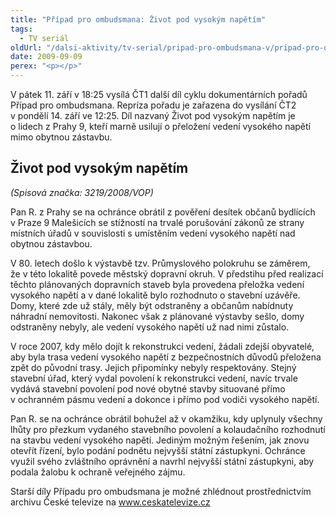 ```yaml
---
title: "Případ pro ombudsmana: Život pod vysokým napětím"
tags:
  - TV seriál
oldUrl: "/dalsi-aktivity/tv-serial/pripad-pro-ombudsmana-v/pripad-pro-ombudsmana-zivot-pod-vysokym-napetim/"
date: 2009-09-09
perex: "<p></p>"
---
```


<!-- imported from the old website -->

<p class="Normln perex">V pátek 11. září v 18:25 vysílá ČT1 další díl cyklu dokumentárních pořadů Případ pro ombudsmana. Repríza pořadu je zařazena do vysílání ČT2 v pondělí 14. září ve 12:25. Díl nazvaný Život pod vysokým napětím je o lidech z Prahy 9, kteří marně usilují o přeložení vedení vysokého napětí mimo obytnou zástavbu.</p><h2 style="TEXT-DECORATION: none" class="Nadpis1">Život pod vysokým napětím</h2><p class="Normln"><span style="FONT-STYLE: italic">(</span><span style="FONT-STYLE: italic">Spisová značka: </span><span style="FONT-STYLE: italic">3219</span><span style="FONT-STYLE: italic">/200</span><span style="FONT-STYLE: italic">8</span><span style="FONT-STYLE: italic">/VOP)</span></p><p class="Normln">Pan R. z Prahy se na ochránce obrátil z pověření desítek občanů bydlících v Praze 9 Malešicích se stížností na trvalé porušování zákonů ze strany místních úřadů v souvislosti s umístěním vedení vysokého napětí nad obytnou zástavbou.</p><p class="Normln">V 80. letech došlo k výstavbě tzv. Průmyslového polokruhu se záměrem, že v této lokalitě povede městský dopravní okruh. V předstihu před realizací těchto plánovaných dopravních staveb byla provedena přeložka vedení vysokého napětí a v dané lokalitě bylo rozhodnuto o stavební uzávěře. Domy, které zde už stály, měly být odstraněny a občanům nabídnuty náhradní nemovitosti. Nakonec však z plánované výstavby sešlo, domy odstraněny nebyly, ale vedení vysokého napětí už nad nimi zůstalo.</p><p class="Normln">V roce 2007, kdy mělo dojít k rekonstrukci vedení, žádali zdejší obyvatelé, aby byla trasa vedení vysokého napětí z bezpečnostních důvodů přeložena zpět do původní trasy. Jejich připomínky nebyly respektovány. Stejný stavební úřad, který vydal povolení k rekonstrukci vedení, navíc trvale vydává stavební povolení pod nové obytné stavby situované přímo v ochranném pásmu vedení a dokonce i přímo pod vodiči vysokého napětí.</p><p class="Normln">Pan R. se na ochránce obrátil bohužel až v okamžiku, kdy uplynuly všechny lhůty pro přezkum vydaného stavebního povolení a kolaudačního rozhodnutí na stavbu vedení vysokého napětí. Jediným možným řešením, jak znovu otevřít řízení, bylo podání podnětu nejvyšší státní zástupkyni. Ochránce využil svého zvláštního oprávnění a navrhl nejvyšší státní zástupkyni, aby podala žalobu k ochraně veřejného zájmu.</p><p class="Normln">Starší díly Případu pro ombudsmana je možné zhlédnout prostřednictvím archivu České televize na <a href="http://www.ceskatelevize.cz">www.ceskatelevize.cz</a></p>
